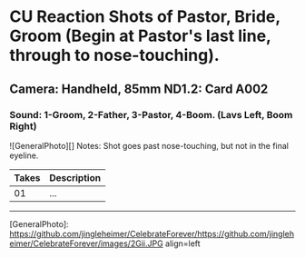 # CU Reaction Shots of Pastor, Bride, Groom (Begin at Pastor's last line, through to nose-touching).

## Camera: Handheld, 85mm ND1.2: Card A002

### Sound: 1-Groom, 2-Father, 3-Pastor, 4-Boom. (Lavs Left, Boom Right)

![GeneralPhoto][]
Notes: Shot goes past nose-touching, but not in the final eyeline.

| Takes | Description |
|:---|:----|
| 01 | ... |

----


[GeneralPhoto]:  https://github.com/jingleheimer/CelebrateForever/https://github.com/jingleheimer/CelebrateForever/images/2Gii.JPG align=left